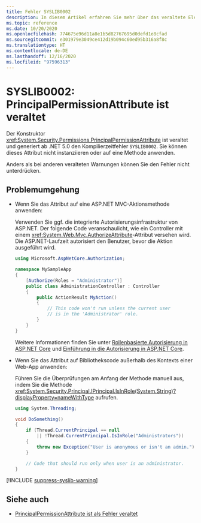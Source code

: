 ```yaml
---
title: Fehler SYSLIB0002
description: In diesem Artikel erfahren Sie mehr über das veraltete Element, das zur Kompilierzeit den Fehler SYSLIB0002 generiert.
ms.topic: reference
ms.date: 10/20/2020
ms.openlocfilehash: 774675e96d11a8e1b5d82767695d0defd1e8cfad
ms.sourcegitcommit: e301979e3049ce412d19b094c60ed95b316a8f8c
ms.translationtype: HT
ms.contentlocale: de-DE
ms.lasthandoff: 12/16/2020
ms.locfileid: "97596313"
---
```

# <a name="syslib0002-principalpermissionattribute-is-obsolete"></a>SYSLIB0002: PrincipalPermissionAttribute ist veraltet

Der Konstruktor <xref:System.Security.Permissions.PrincipalPermissionAttribute> ist veraltet und generiert ab .NET 5.0 den Kompilierzeitfehler `SYSLIB0002`. Sie können dieses Attribut nicht instanziieren oder auf eine Methode anwenden.

Anders als bei anderen veralteten Warnungen können Sie den Fehler nicht unterdrücken.

## <a name="workarounds"></a>Problemumgehung

- Wenn Sie das Attribut auf eine ASP.NET MVC-Aktionsmethode anwenden:

  Verwenden Sie ggf. die integrierte Autorisierungsinfrastruktur von ASP.NET. Der folgende Code veranschaulicht, wie ein Controller mit einem <xref:System.Web.Mvc.AuthorizeAttribute>-Attribut versehen wird. Die ASP.NET-Laufzeit autorisiert den Benutzer, bevor die Aktion ausgeführt wird.

  ```csharp
  using Microsoft.AspNetCore.Authorization;

  namespace MySampleApp
  {
      [Authorize(Roles = "Administrator")]
      public class AdministrationController : Controller
      {
          public ActionResult MyAction()
          {
              // This code won't run unless the current user
              // is in the 'Administrator' role.
          }
      }
  }
  ```

  Weitere Informationen finden Sie unter [Rollenbasierte Autorisierung in ASP.NET Core](/aspnet/core/security/authorization/roles) und [Einführung in die Autorisierung in ASP.NET Core](/aspnet/core/security/authorization/introduction).

- Wenn Sie das Attribut auf Bibliothekscode außerhalb des Kontexts einer Web-App anwenden:

  Führen Sie die Überprüfungen am Anfang der Methode manuell aus, indem Sie die Methode <xref:System.Security.Principal.IPrincipal.IsInRole(System.String)?displayProperty=nameWithType> aufrufen.

  ```csharp
  using System.Threading;

  void DoSomething()
  {
      if (Thread.CurrentPrincipal == null
          || !Thread.CurrentPrincipal.IsInRole("Administrators"))
      {
          throw new Exception("User is anonymous or isn't an admin.");
      }

      // Code that should run only when user is an administrator.
  }
  ```

[!INCLUDE [suppress-syslib-warning](../../../../includes/suppress-syslib-warning.md)]

## <a name="see-also"></a>Siehe auch

- [PrincipalPermissionAttribute ist als Fehler veraltet](../core-libraries/5.0/principalpermissionattribute-obsolete.md)
